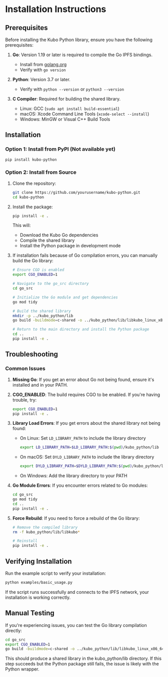 # Installation Instructions

## Prerequisites

Before installing the Kubo Python library, ensure you have the following prerequisites:

1. **Go**: Version 1.19 or later is required to compile the Go IPFS bindings.
   - Install from [golang.org](https://golang.org/doc/install)
   - Verify with `go version`

2. **Python**: Version 3.7 or later.
   - Verify with `python --version` or `python3 --version`

3. **C Compiler**: Required for building the shared library.
   - Linux: GCC (`sudo apt install build-essential`)
   - macOS: Xcode Command Line Tools (`xcode-select --install`)
   - Windows: MinGW or Visual C++ Build Tools

## Installation

### Option 1: Install from PyPI (Not available yet)

```bash
pip install kubo-python
```

### Option 2: Install from Source

1. Clone the repository:
   ```bash
   git clone https://github.com/yourusername/kubo-python.git
   cd kubo-python
   ```

2. Install the package:
   ```bash
   pip install -e .
   ```

   This will:
   - Download the Kubo Go dependencies
   - Compile the shared library
   - Install the Python package in development mode

3. If installation fails because of Go compilation errors, you can manually build the Go library:
   ```bash
   # Ensure CGO is enabled
   export CGO_ENABLED=1
   
   # Navigate to the go_src directory
   cd go_src
   
   # Initialize the Go module and get dependencies
   go mod tidy
   
   # Build the shared library
   mkdir -p ../kubo_python/lib
   go build -buildmode=c-shared -o ../kubo_python/lib/libkubo_linux_x86_64.so kubo_wrapper.go
   
   # Return to the main directory and install the Python package
   cd ..
   pip install -e .
   ```

## Troubleshooting

### Common Issues

1. **Missing Go**: If you get an error about Go not being found, ensure it's installed and in your PATH.

2. **CGO_ENABLED**: The build requires CGO to be enabled. If you're having trouble, try:
   ```bash
   export CGO_ENABLED=1
   pip install -e .
   ```

3. **Library Load Errors**: If you get errors about the shared library not being found:
   - On Linux: Set `LD_LIBRARY_PATH` to include the library directory
     ```bash
     export LD_LIBRARY_PATH=$LD_LIBRARY_PATH:$(pwd)/kubo_python/lib
     ```
   - On macOS: Set `DYLD_LIBRARY_PATH` to include the library directory
     ```bash
     export DYLD_LIBRARY_PATH=$DYLD_LIBRARY_PATH:$(pwd)/kubo_python/lib
     ```
   - On Windows: Add the library directory to your PATH

4. **Go Module Errors**: If you encounter errors related to Go modules:
   ```bash
   cd go_src
   go mod tidy
   cd ..
   pip install -e .
   ```

5. **Force Rebuild**: If you need to force a rebuild of the Go library:
   ```bash
   # Remove the compiled library
   rm -f kubo_python/lib/libkubo*
   
   # Reinstall
   pip install -e .
   ```

## Verifying Installation

Run the example script to verify your installation:

```bash
python examples/basic_usage.py
```

If the script runs successfully and connects to the IPFS network, your installation is working correctly.

## Manual Testing

If you're experiencing issues, you can test the Go library compilation directly:

```bash
cd go_src
export CGO_ENABLED=1
go build -buildmode=c-shared -o ../kubo_python/lib/libkubo_linux_x86_64.so kubo_wrapper.go
```

This should produce a shared library in the kubo_python/lib directory. If this step succeeds but the Python package still fails, the issue is likely with the Python wrapper.